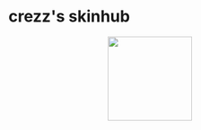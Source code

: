 # crezz's skinhub
<p align="center">
<a href="[https://akatsuki.gg/u/uban](https://akatsuki.gg/u/105687?mode=0&rx=0)">
  <img src="[https://cdn.discordapp.com/attachments/689426989345669144/1097917969209765898/105687.png)"  
       width="150"
       height="150"></a>
